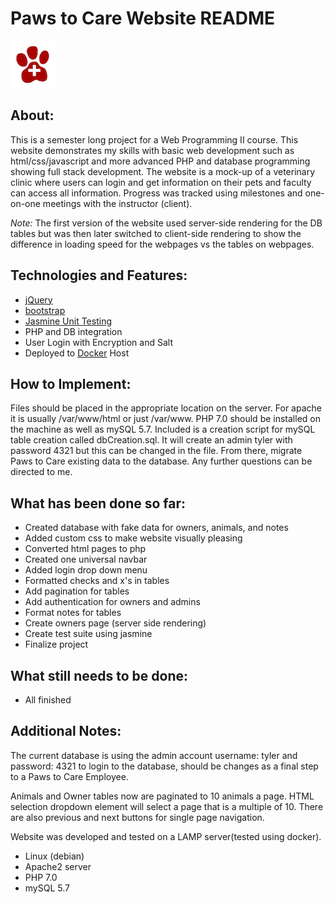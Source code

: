 <h1>Paws to Care Website README</h1>

![Paws to Care Logo](images/logo.png)

<h2>About:</h2>

This is a semester long project for a Web Programming II course. This website demonstrates my skills with basic web development such as html/css/javascript and more advanced PHP and database programming showing full stack development. The website is a mock-up of a veterinary clinic where users can login and get information on their pets and faculty can access all information. Progress was tracked using milestones and one-on-one meetings with the instructor (client).

*Note:* The first version of the website used server-side rendering for the DB tables but was then later switched to client-side rendering to show the difference in loading speed for the webpages vs the tables on webpages.

<h2>Technologies and Features:</h2>

* [jQuery](https://jquery.com/)
* [bootstrap](https://getbootstrap.com/)
* [Jasmine Unit Testing](https://jasmine.github.io/)
* PHP and DB integration
* User Login with Encryption and Salt
* Deployed to [Docker](https://www.docker.com/) Host



<h2>How to Implement:</h2>

Files should be placed in the appropriate location on the server. For apache it is usually /var/www/html or just /var/www. PHP 7.0 should be installed on the machine as well as mySQL 5.7. Included is a creation script for mySQL table creation called dbCreation.sql. It will create an admin tyler with password 4321 but this can be changed in the file. From there, migrate Paws to Care existing data to the database. Any further questions can be directed to me.

<h2>What has been done so far:</h2>

* Created database with fake data for owners, animals, and notes
* Added custom css to make website visually  pleasing
* Converted html pages to php
* Created one universal navbar
* Added login drop down menu
* Formatted checks and x's in tables
* Add pagination for tables
* Add authentication for owners and admins
* Format notes for tables
* Create owners page (server side rendering)
* Create test suite using jasmine
* Finalize project

<h2>What still needs to be done:</h2>

* All finished



<h2>Additional Notes:</h2>

The current database is using the admin account username: tyler and password: 4321 to login to the database, should be changes as a final step to a Paws to Care Employee.

Animals and Owner tables now are paginated to 10 animals a page. HTML selection dropdown element will select a page that is a multiple of 10. There are also previous and next buttons for single page navigation.

Website was developed and tested on a LAMP server(tested using docker). 
* Linux (debian)
* Apache2 server
* PHP 7.0
* mySQL 5.7


